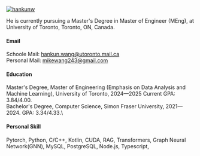 

[![hankunw](https://img.shields.io/badge/hankunw-github-blue?logo=github)](https://github.com/hankunw)

He is currently pursuing a Master's Degree in Master of Engineer (MEng), at University of Toronto, Toronto, ON, Canada.

#### Email
Schoole Mail: hankun.wang@utoronto.mail.ca\
Personal Mail: mikewang243@gmail.com

#### Education
Master's Degree, Master of Engineering (Emphasis on Data Analysis and Machine Learning), University of Toronto, 2024—2025 Current GPA: 3.84/4.00.\
Bachelor's Degree, Computer Science, Simon Fraser University, 2021—2024. GPA: 3.34/4.33.\

#### Personal Skill
Pytorch, Python, C/C++, Kotlin, CUDA, RAG, Transformers, Graph Neural Network(GNN), MySQL, PostgreSQL, Node.js, Typescript, 
